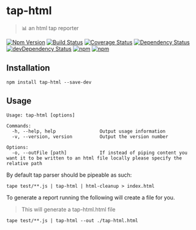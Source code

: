 # tap-html

> 📊 an html tap reporter

[![Npm Version](https://img.shields.io/npm/v/tap-html.svg)](https://www.npmjs.com/package/tap-html)
[![Build Status](https://travis-ci.org/gabrielcsapo/tap-html.svg?branch=master)](https://travis-ci.org/gabrielcsapo/tap-html)
[![Coverage Status](https://lcov-server.gabrielcsapo.com/badge/github%2Ecom/gabrielcsapo/tap-html.svg)](https://lcov-server.gabrielcsapo.com/coverage/github%2Ecom/gabrielcsapo/tap-html)
[![Dependency Status](https://starbuck.gabrielcsapo.com/badge/github/gabrielcsapo/tap-html/status.svg)](https://starbuck.gabrielcsapo.com/github/gabrielcsapo/tap-html)
[![devDependency Status](https://starbuck.gabrielcsapo.com/badge/github/gabrielcsapo/tap-html/dev-status.svg)](https://starbuck.gabrielcsapo.com/github/gabrielcsapo/tap-html#info=devDependencies)
[![npm](https://img.shields.io/npm/dt/tap-html.svg)]()
[![npm](https://img.shields.io/npm/dm/tap-html.svg)]()

## Installation

```
npm install tap-html --save-dev
```

## Usage

```
Usage: tap-html [options]

Commands:
  -h, --help, help                Output usage information
  -v, --version, version          Output the version number

Options:
  -o, --outFile [path]            If instead of piping content you want it to be written to an html file locally please specify the relative path
```

By default tap parser should be pipeable as such:

```
tape test/**.js | tap-html | html-cleanup > index.html
```

To generate a report running the following will create a file for you.

> This will generate a tap-html.html file

```
tape test/**.js | tap-html --out ./tap-html.html
```
